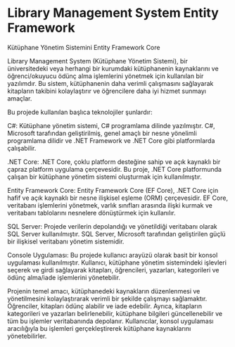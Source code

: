 # Library Management System Entity Framework
 Kütüphane Yönetim Sistemini  Entity Framework Core 

Library Management System (Kütüphane Yönetim Sistemi), bir üniversitedeki veya herhangi bir kurumdaki kütüphanenin kaynaklarını ve öğrenci/okuyucu ödünç alma işlemlerini yönetmek için kullanılan bir yazılımdır. Bu sistem, kütüphanenin daha verimli çalışmasını sağlayarak kitapların takibini kolaylaştırır ve öğrencilere daha iyi hizmet sunmayı amaçlar.

Bu projede kullanılan başlıca teknolojiler şunlardır:

C#: Kütüphane yönetim sistemi, C# programlama dilinde yazılmıştır. C#, Microsoft tarafından geliştirilmiş, genel amaçlı bir nesne yönelimli programlama dilidir ve .NET Framework ve .NET Core gibi platformlarda çalışabilir.

.NET Core: .NET Core, çoklu platform desteğine sahip ve açık kaynaklı bir çapraz platform uygulama çerçevesidir. Bu proje, .NET Core platformunda çalışan bir kütüphane yönetim sistemi oluşturmak için kullanılmıştır.

Entity Framework Core: Entity Framework Core (EF Core), .NET Core için hafif ve açık kaynaklı bir nesne ilişkisel eşleme (ORM) çerçevesidir. EF Core, veritabanı işlemlerini yönetmek, varlık sınıfları arasında ilişki kurmak ve veritabanı tablolarını nesnelere dönüştürmek için kullanılır.

SQL Server: Projede verilerin depolandığı ve yönetildiği veritabanı olarak SQL Server kullanılmıştır. SQL Server, Microsoft tarafından geliştirilen güçlü bir ilişkisel veritabanı yönetim sistemidir.

Console Uygulaması: Bu projede kullanıcı arayüzü olarak basit bir konsol uygulaması kullanılmıştır. Kullanıcı, kütüphane yönetim sistemindeki işlevleri seçerek ve girdi sağlayarak kitapları, öğrencileri, yazarları, kategorileri ve ödünç alma/iade işlemlerini yönetebilir.

Projenin temel amacı, kütüphanedeki kaynakların düzenlenmesi ve yönetilmesini kolaylaştırarak verimli bir şekilde çalışmayı sağlamaktır. Öğrenciler, kitapları ödünç alabilir ve iade edebilir. Ayrıca, kitapların kategorileri ve yazarları belirlenebilir, kütüphane bilgileri güncellenebilir ve tüm bu işlemler veritabanında depolanır. Kullanıcılar, konsol uygulaması aracılığıyla bu işlemleri gerçekleştirerek kütüphane kaynaklarını yönetebilirler.
